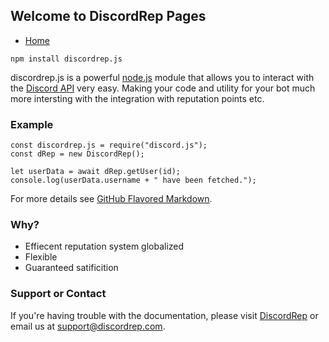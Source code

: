 ## Welcome to DiscordRep Pages

* [Home](/README.md)

`npm install discordrep.js`

discordrep.js is a powerful [node.js](https://nodejs.org/) module that allows you to interact with the [Discord API](https://discordapp.com/developers/docs/intro) very easy. Making your code and utility for your bot much more intersting with the integration with reputation points etc.

### Example

```node
const discordrep.js = require("discord.js");
const dRep = new DiscordRep();

let userData = await dRep.getUser(id);
console.log(userData.username + " have been fetched.");
```

For more details see [GitHub Flavored Markdown](https://guides.github.com/features/mastering-markdown/).

### Why?

* Effiecent reputation system globalized
* Flexible
* Guaranteed satificition

### Support or Contact

If you're having trouble with the documentation, please visit [DiscordRep](https://discordrep.com) or email us at support@discordrep.com.
